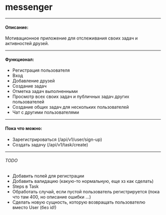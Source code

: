 # messenger

---

#### Описание:
Мотивационное приложение для отслеживания своих задач и активностей друзей.

---

#### Функционал:
+ Регистрация пользователя
+ Вход
+ Добавление друзей
+ Создание задач
+ Отметка задач выполненными
+ Просмотр всех своих задач и публичных задач других пользователей
+ Создание общих задач для нескольких пользователей
+ Чат с другими пользователями

---

#### Пока что можно:
+ Зарегистрироваться (/api/v1/user/sign-up)
+ Создать задачу (/api/v1/task/create)

---

###### TODO
+ Добавить полей для регистрации
+ Добавить валидацию (какую-то нормальную, еще хз как сделать)
+ Steps в Task
+ Обработать случай, если пустой пользователь регистрируется (пока что там 400, но описание ошибки ...)
+ Сделать новую сущность, которую возвращать пользователю вместо User (без id!)